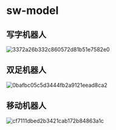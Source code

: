 # sw-model
## 写字机器人
![3372a26b332c860572d81b51e7582e0](https://github.com/user-attachments/assets/1e1e7a67-6d83-4174-ba85-e681380511c0)
## 双足机器人
![0bafbc05c5d3444fb2a9121eead8ca2](https://github.com/user-attachments/assets/6e6d7b04-02a1-4e2b-b3a7-974bf11c8403)
## 移动机器人
![cf7111dbed2b3421cab172b84863a1c](https://github.com/user-attachments/assets/37cf9005-70d8-464c-b173-99b34670c538)



